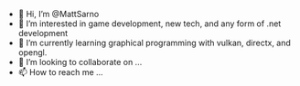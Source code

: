 - 👋 Hi, I’m @MattSarno
- 👀 I’m interested in game development, new tech, and any form of .net development
- 🌱 I’m currently learning graphical programming with vulkan, directx, and opengl.
- 💞️ I’m looking to collaborate on ...
- 📫 How to reach me ...

<!---
MattSarno/MattSarno is a ✨ special ✨ repository because its `README.md` (this file) appears on your GitHub profile.
You can click the Preview link to take a look at your changes.
--->
